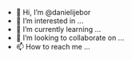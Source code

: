 - 👋 Hi, I’m @danielijebor
- 👀 I’m interested in ...
- 🌱 I’m currently learning ...
- 💞️ I’m looking to collaborate on ...
- 📫 How to reach me ...

<!---
danielijebor/danielijebor is a ✨ special ✨ repository because its `README.md` (this file) appears on your GitHub profile.
You can click the Preview link to take a look at your changes.
--->
